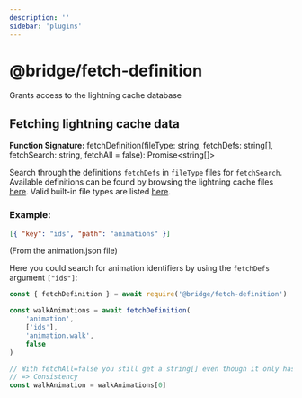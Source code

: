 ```yaml
---
description: ''
sidebar: 'plugins'
---
```


# @bridge/fetch-definition

Grants access to the lightning cache database

## Fetching lightning cache data

**Function Signature:**
fetchDefinition(fileType: string, fetchDefs: string[], fetchSearch: string, fetchAll = false): Promise<string[]>

Search through the definitions `fetchDefs` in `fileType` files for `fetchSearch`. Available definitions can be found by browsing the lightning cache files [here](plugin-docs/json/lightning-cache/). Valid built-in file types are listed [here](/plugin-docs/other/default-file-types/).

### Example:

```json
[{ "key": "ids", "path": "animations" }]
```

(From the animation.json file)

Here you could search for animation identifiers by using the `fetchDefs` argument `["ids"]`:

```javascript
const { fetchDefinition } = await require('@bridge/fetch-definition')

const walkAnimations = await fetchDefinition(
	'animation',
	['ids'],
	'animation.walk',
	false
)

// With fetchAll=false you still get a string[] even though it only has one entry
// => Consistency
const walkAnimation = walkAnimations[0]
```
